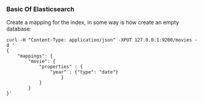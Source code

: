 ### Basic Of Elasticsearch

Create a mapping for the index, in some way is how create an empty database:
```
curl -H "Content-Type: application/json" -XPUT 127.0.0.1:9200/movies -d '
{
	"mappings": {
		"movie": {
			"properties" : {
				"year" : {"type": "date"}
					}
			}
		}
}'

```